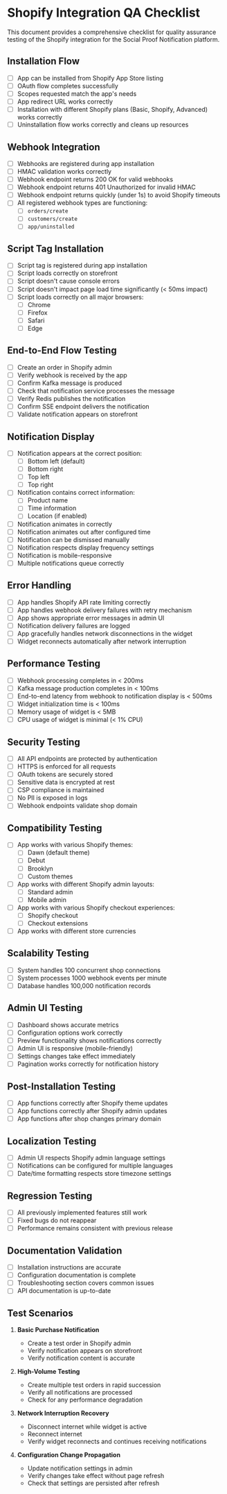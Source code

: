 # Shopify Integration QA Checklist

This document provides a comprehensive checklist for quality assurance testing of the Shopify integration for the Social Proof Notification platform.

## Installation Flow

- [ ] App can be installed from Shopify App Store listing
- [ ] OAuth flow completes successfully
- [ ] Scopes requested match the app's needs
- [ ] App redirect URL works correctly
- [ ] Installation with different Shopify plans (Basic, Shopify, Advanced) works correctly
- [ ] Uninstallation flow works correctly and cleans up resources

## Webhook Integration

- [ ] Webhooks are registered during app installation
- [ ] HMAC validation works correctly
- [ ] Webhook endpoint returns 200 OK for valid webhooks
- [ ] Webhook endpoint returns 401 Unauthorized for invalid HMAC
- [ ] Webhook endpoint returns quickly (under 1s) to avoid Shopify timeouts
- [ ] All registered webhook types are functioning:
  - [ ] `orders/create`
  - [ ] `customers/create`
  - [ ] `app/uninstalled`

## Script Tag Installation

- [ ] Script tag is registered during app installation
- [ ] Script loads correctly on storefront
- [ ] Script doesn't cause console errors
- [ ] Script doesn't impact page load time significantly (< 50ms impact)
- [ ] Script loads correctly on all major browsers:
  - [ ] Chrome
  - [ ] Firefox
  - [ ] Safari
  - [ ] Edge

## End-to-End Flow Testing

- [ ] Create an order in Shopify admin
- [ ] Verify webhook is received by the app
- [ ] Confirm Kafka message is produced
- [ ] Check that notification service processes the message
- [ ] Verify Redis publishes the notification
- [ ] Confirm SSE endpoint delivers the notification
- [ ] Validate notification appears on storefront

## Notification Display

- [ ] Notification appears at the correct position:
  - [ ] Bottom left (default)
  - [ ] Bottom right
  - [ ] Top left
  - [ ] Top right
- [ ] Notification contains correct information:
  - [ ] Product name
  - [ ] Time information
  - [ ] Location (if enabled)
- [ ] Notification animates in correctly
- [ ] Notification animates out after configured time
- [ ] Notification can be dismissed manually
- [ ] Notification respects display frequency settings
- [ ] Notification is mobile-responsive
- [ ] Multiple notifications queue correctly

## Error Handling

- [ ] App handles Shopify API rate limiting correctly
- [ ] App handles webhook delivery failures with retry mechanism
- [ ] App shows appropriate error messages in admin UI
- [ ] Notification delivery failures are logged
- [ ] App gracefully handles network disconnections in the widget
- [ ] Widget reconnects automatically after network interruption

## Performance Testing

- [ ] Webhook processing completes in < 200ms
- [ ] Kafka message production completes in < 100ms
- [ ] End-to-end latency from webhook to notification display is < 500ms
- [ ] Widget initialization time is < 100ms
- [ ] Memory usage of widget is < 5MB
- [ ] CPU usage of widget is minimal (< 1% CPU)

## Security Testing

- [ ] All API endpoints are protected by authentication
- [ ] HTTPS is enforced for all requests
- [ ] OAuth tokens are securely stored
- [ ] Sensitive data is encrypted at rest
- [ ] CSP compliance is maintained
- [ ] No PII is exposed in logs
- [ ] Webhook endpoints validate shop domain

## Compatibility Testing

- [ ] App works with various Shopify themes:
  - [ ] Dawn (default theme)
  - [ ] Debut
  - [ ] Brooklyn
  - [ ] Custom themes
- [ ] App works with different Shopify admin layouts:
  - [ ] Standard admin
  - [ ] Mobile admin
- [ ] App works with various Shopify checkout experiences:
  - [ ] Shopify checkout
  - [ ] Checkout extensions
- [ ] App works with different store currencies

## Scalability Testing

- [ ] System handles 100 concurrent shop connections
- [ ] System processes 1000 webhook events per minute
- [ ] Database handles 100,000 notification records

## Admin UI Testing

- [ ] Dashboard shows accurate metrics
- [ ] Configuration options work correctly
- [ ] Preview functionality shows notifications correctly
- [ ] Admin UI is responsive (mobile-friendly)
- [ ] Settings changes take effect immediately
- [ ] Pagination works correctly for notification history

## Post-Installation Testing

- [ ] App functions correctly after Shopify theme updates
- [ ] App functions correctly after Shopify admin updates
- [ ] App functions after shop changes primary domain

## Localization Testing

- [ ] Admin UI respects Shopify admin language settings
- [ ] Notifications can be configured for multiple languages
- [ ] Date/time formatting respects store timezone settings

## Regression Testing

- [ ] All previously implemented features still work
- [ ] Fixed bugs do not reappear
- [ ] Performance remains consistent with previous release

## Documentation Validation

- [ ] Installation instructions are accurate
- [ ] Configuration documentation is complete
- [ ] Troubleshooting section covers common issues
- [ ] API documentation is up-to-date

## Test Scenarios

1. **Basic Purchase Notification**

   - Create a test order in Shopify admin
   - Verify notification appears on storefront
   - Verify notification content is accurate

2. **High-Volume Testing**

   - Create multiple test orders in rapid succession
   - Verify all notifications are processed
   - Check for any performance degradation

3. **Network Interruption Recovery**

   - Disconnect internet while widget is active
   - Reconnect internet
   - Verify widget reconnects and continues receiving notifications

4. **Configuration Change Propagation**
   - Update notification settings in admin
   - Verify changes take effect without page refresh
   - Check that settings are persisted after refresh
